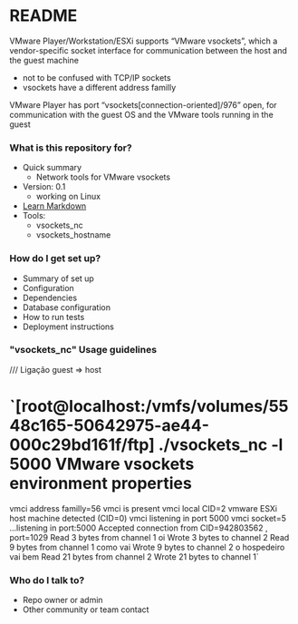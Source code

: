# README #

VMware Player/Workstation/ESXi supports “VMware vsockets”, which a vendor-specific socket interface for communication between the host and the guest machine

* not to be confused with TCP/IP sockets
* vsockets have a different address familly

VMware Player has port “vsockets[connection-oriented]/976” open, for communication with the guest OS and the VMware tools running in the guest

### What is this repository for? ###

* Quick summary
   * Network tools for VMware vsockets
* Version: 0.1
   * working on Linux
* [Learn Markdown](https://bitbucket.org/tutorials/markdowndemo)
* Tools:
   * vsockets_nc
   * vsockets_hostname

### How do I get set up? ###

* Summary of set up
* Configuration
* Dependencies
* Database configuration
* How to run tests
* Deployment instructions

### "vsockets_nc" Usage guidelines ###

/// Ligação guest => host

`[root@localhost:/vmfs/volumes/5548c165-50642975-ae44-000c29bd161f/ftp] ./vsockets_nc -l 5000
VMware vsockets environment properties
=======================================
vmci address familly=56
vmci is present
vmci local CID=2
vmware ESXi host machine detected (CID=0)
vmci listening in port 5000
vmci socket=5
...listening in port:5000
Accepted connection from CID=942803562 , port=1029
Read 3 bytes from channel 1
oi
Wrote 3 bytes to channel 2
Read 9 bytes from channel 1
como vai
Wrote 9 bytes to channel 2
o hospedeiro vai bem
Read 21 bytes from channel 2
Wrote 21 bytes to channel 1`





### Who do I talk to? ###

* Repo owner or admin
* Other community or team contact